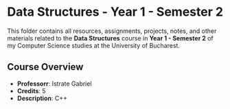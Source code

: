  # Data Structures - Year 1 - Semester 2

This folder contains all resources, assignments, projects, notes, and other materials related to the **Data Structures** course in **Year 1 - Semester 2** of my Computer Science studies at the University of Bucharest.

## Course Overview

- **Professorr**: Istrate Gabriel
- **Credits**: 5
- **Description**: C++

